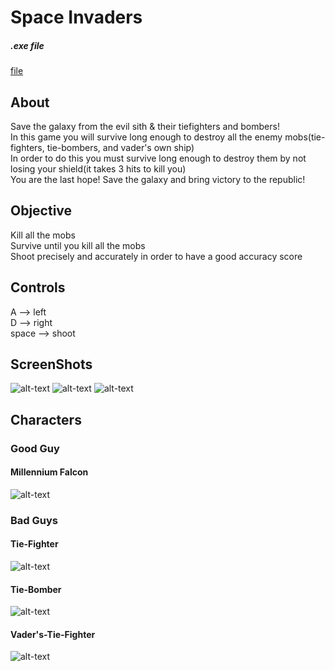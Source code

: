 # Space Invaders

##### .exe file
[file](https://github.com/TrumpNat1on/SpaceWar/releases/tag/1.0.0)

## About
Save the galaxy from the evil sith & their tiefighters and bombers!  
In this game you will survive long enough to destroy all the enemy mobs(tie-fighters, tie-bombers, and vader's own ship)  
In order to do this you must survive long enough to destroy them by not losing your shield(it takes 3 hits to kill you)  
You are the last hope! Save the galaxy and bring victory to the republic!

## Objective
Kill all the mobs  
Survive until you kill all the mobs  
Shoot precisely and accurately in order to have a good accuracy score

## Controls
A --> left  
D --> right  
space --> shoot  

## ScreenShots
![alt-text](https://raw.github.com/TrumpNat1on/SpaceWar/master/images/StartScreen.PNG "Start Screen")
![alt-text](https://raw.github.com/TrumpNat1on/SpaceWar/master/images/MidScreen.PNG "Mid Screen")
![alt-text](https://raw.github.com/TrumpNat1on/SpaceWar/master/images/EndScreen.PNG "End Screen")

## Characters

### Good Guy
#### Millennium Falcon
![alt-text](https://raw.github.com/TrumpNat1on/SpaceWar/master/images/falcon.png "Millennium Falcon")  

### Bad Guys
#### Tie-Fighter
![alt-text](https://raw.github.com/TrumpNat1on/SpaceWar/master/images/Tiefighter.png "Tie-Fighter") 
#### Tie-Bomber
![alt-text](https://raw.github.com/TrumpNat1on/SpaceWar/master/images/tie_bomber.png "Tie-Bomber")  
#### Vader's-Tie-Fighter
![alt-text](https://raw.github.com/TrumpNat1on/SpaceWar/master/images/v_tie_fighter.png "Vader's-Tie-Fighter")  
